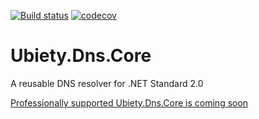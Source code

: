 [![Build status](https://ci.appveyor.com/api/projects/status/d987cu46fasa23nx?svg=true)](https://ci.appveyor.com/project/coder2000/ubiety-dns-core) [![codecov](https://codecov.io/gh/ubiety/Ubiety.Dns.Core/branch/master/graph/badge.svg)](https://codecov.io/gh/ubiety/Ubiety.Dns.Core)

# Ubiety.Dns.Core
A reusable DNS resolver for .NET Standard 2.0

[Professionally supported Ubiety.Dns.Core is coming soon](https://tidelift.com/subscription/pkg/nuget-ubiety-dns-core?utm_source=nuget-ubiety-dns-core&utm_medium=referral&utm_campaign=readme)
